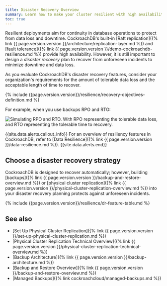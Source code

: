 ```yaml
---
title: Disaster Recovery Overview
summary: Learn how to make your cluster resilient with high availability and disaster recovery features.
toc: true
---
```


Resilient deployments aim for continuity in database operations to protect from data loss and downtime. CockroachDB's built-in [Raft replication]({% link {{ page.version.version }}/architecture/replication-layer.md %}) and [fault tolerance]({% link {{ page.version.version }}/demo-cockroachdb-resilience.md %}) provide high availability. However, it is still important to design a _disaster recovery_ plan to recover from unforeseen incidents to minimize downtime and data loss.

As you evaluate CockroachDB's disaster recovery features, consider your organization's requirements for the amount of tolerable data loss and the acceptable length of time to recover.

{% include {{page.version.version}}/resilience/recovery-objectives-definition.md %}

For example, when you use backups RPO and RTO:

<img src="{{ 'images/v24.2/rpo-rto.png' | relative_url }}" alt="Simulating RPO and RTO. With RPO representing the tolerable data loss, and RTO representing the tolerable time to recovery." style="border:0px solid #eee;max-width:100%" />

{{site.data.alerts.callout_info}}
For an overview of resiliency features in CockroachDB, refer to [Data Resilience]({% link {{ page.version.version }}/data-resilience.md %}).
{{site.data.alerts.end}}

## Choose a disaster recovery strategy

CockroachDB is designed to recover automatically; however, building [backups]({% link {{ page.version.version }}/backup-and-restore-overview.md %}) or [physical cluster replication]({% link {{ page.version.version }}/physical-cluster-replication-overview.md %}) into your disaster recovery planning protects against unforeseen incidents.

{% include {{page.version.version}}/resilience/dr-feature-table.md %}

## See also

- [Set Up Physical Cluster Replication]({% link {{ page.version.version }}/set-up-physical-cluster-replication.md %})
- [Physical Cluster Replication Technical Overview]({% link {{ page.version.version }}/physical-cluster-replication-technical-overview.md %})
- [Backup Architecture]({% link {{ page.version.version }}/backup-architecture.md %})
- [Backup and Restore Overview]({% link {{ page.version.version }}/backup-and-restore-overview.md %})
- [Managed Backups]({% link cockroachcloud/managed-backups.md %})

